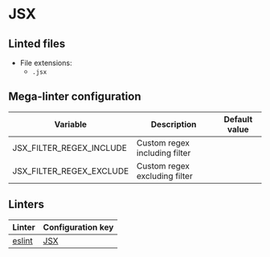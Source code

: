 <!-- markdownlint-disable MD033 MD041 -->
<!-- Generated by .automation/build.py, please do not update manually -->
# JSX

## Linted files

- File extensions:
  - `.jsx`

## Mega-linter configuration

| Variable | Description | Default value |
| ----------------- | -------------- | -------------- |
| JSX_FILTER_REGEX_INCLUDE | Custom regex including filter |  |
| JSX_FILTER_REGEX_EXCLUDE | Custom regex excluding filter |  |

## Linters

| Linter | Configuration key |
| ------ | ----------------- |
| [eslint](https://github.com/nvuillam/mega-linter/tree/master/docs/descriptors/jsx_eslint.md#readme) | [JSX](https://github.com/nvuillam/mega-linter/tree/master/docs/descriptors/jsx_eslint.md#readme) |

